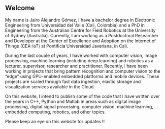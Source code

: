 ## Welcome 

My name is Jairo Alejandro Gómez, I have a bachelor degree in Electronic Engineering from Universidad del Valle (Cali, Colombia) and a PhD in Engineering from the Australian Centre for Field Robotics at the University of Sydney (Australia). Currently, I am working as a Postdoctoral Researcher and Developer at the Center of Excellence and Adoption on the Internet of Things (CEA-IoT) at Pontificia Universidad Javeriana, in Cali.

During the last couple of years, I have worked with computer vision, image processing, machine learning (including deep learning) and robotics as a lecturer, supervisor, researcher and practitioner. Recently, I have been working in projects that bring pattern recognition and computer vision to the “edge” using GPU-enabled embedded platforms and mobile devices. These projects are scaled through fast data ingestion, elastic storage and visualization services available in the Cloud.

On this website, I intend to publish some of the code that I have written over the years in C++, Python and Matlab in areas such as digital image processing, digital signal processing, computer vision, machine learning, embedded computing, robotics, and other topics. 

Please keep an eye on this website for updates !!

